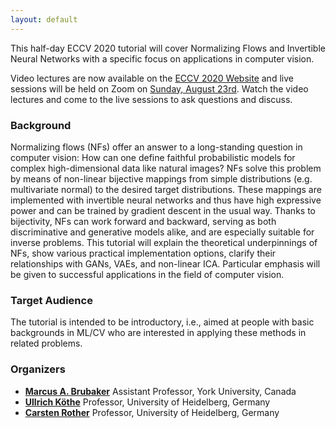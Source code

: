 ```yaml
---
layout: default
---
```


This half-day ECCV 2020 tutorial will cover Normalizing Flows and Invertible Neural Networks with a specific focus on applications in computer vision.

Video lectures are now available on the [ECCV 2020 Website](https://workshopsandtutorials.eccv2020.eu/papers/category/tutorial-sunday-aug-23/normalizing-flows-and-invertible-neural-networks-in-computer-vision/) and live sessions will be held on Zoom on [Sunday, August 23rd](https://eccv.6connex.eu/event/ECCV2020/en-us#!/tutorials/n33636).
Watch the video lectures and come to the live sessions to ask questions and discuss.


### Background 

Normalizing flows (NFs) offer an answer to a long-standing question in computer vision: 
How can one define faithful probabilistic models for complex high-dimensional data like natural images?
NFs solve this problem by means of non-linear bijective mappings from simple distributions (e.g. multivariate normal) to the desired target distributions.
These mappings are implemented with invertible neural networks and thus have high expressive power and can be trained by gradient descent in the usual way.
Thanks to bijectivity, NFs can work forward and backward, serving as both discriminative and generative models alike, and are especially suitable for inverse problems.
This tutorial will explain the theoretical underpinnings of NFs, show various practical implementation options, clarify their relationships with GANs, VAEs, and non-linear ICA.
Particular emphasis will be given to successful applications in the field of computer vision.


### Target Audience
The tutorial is intended to be introductory, i.e., aimed at people with basic backgrounds in ML/CV who are interested in applying these methods in related problems.


### Organizers
- [**Marcus A. Brubaker**](https://www.eecs.yorku.ca/~mab) Assistant Professor, York University, Canada
- [**Ullrich Köthe**](https://hci.iwr.uni-heidelberg.de/vislearn/people/ullrich-koethe/) Professor, University of Heidelberg, Germany
- [**Carsten Rother**](https://hci.iwr.uni-heidelberg.de/vislearn/people/carsten-rother/) Professor, University of Heidelberg, Germany
